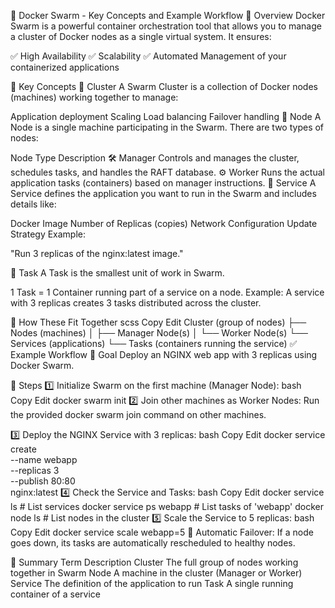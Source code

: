 🐳 Docker Swarm - Key Concepts and Example Workflow
📖 Overview
Docker Swarm is a powerful container orchestration tool that allows you to manage a cluster of Docker nodes as a single virtual system. It ensures:

✅ High Availability
✅ Scalability
✅ Automated Management of your containerized applications

📌 Key Concepts
🔹 Cluster
A Swarm Cluster is a collection of Docker nodes (machines) working together to manage:

Application deployment
Scaling
Load balancing
Failover handling
🔹 Node
A Node is a single machine participating in the Swarm. There are two types of nodes:

Node Type	Description
🛠 Manager	Controls and manages the cluster, schedules tasks, and handles the RAFT database.
⚙️ Worker	Runs the actual application tasks (containers) based on manager instructions.
🔹 Service
A Service defines the application you want to run in the Swarm and includes details like:

Docker Image
Number of Replicas (copies)
Network Configuration
Update Strategy
Example:

"Run 3 replicas of the nginx:latest image."

🔹 Task
A Task is the smallest unit of work in Swarm.

1 Task = 1 Container running part of a service on a node.
Example:
A service with 3 replicas creates 3 tasks distributed across the cluster.

🔄 How These Fit Together
scss
Copy
Edit
Cluster (group of nodes)
├── Nodes (machines)
│   ├── Manager Node(s)
│   └── Worker Node(s)
└── Services (applications)
    └── Tasks (containers running the service)
✅ Example Workflow
🎯 Goal
Deploy an NGINX web app with 3 replicas using Docker Swarm.

🚀 Steps
1️⃣ Initialize Swarm on the first machine (Manager Node):
bash
Copy
Edit
docker swarm init
2️⃣ Join other machines as Worker Nodes:
Run the provided docker swarm join command on other machines.

3️⃣ Deploy the NGINX Service with 3 replicas:
bash
Copy
Edit
docker service create \
  --name webapp \
  --replicas 3 \
  --publish 80:80 \
  nginx:latest
4️⃣ Check the Service and Tasks:
bash
Copy
Edit
docker service ls          # List services
docker service ps webapp   # List tasks of 'webapp'
docker node ls             # List nodes in the cluster
5️⃣ Scale the Service to 5 replicas:
bash
Copy
Edit
docker service scale webapp=5
🔄 Automatic Failover:
If a node goes down, its tasks are automatically rescheduled to healthy nodes.

📝 Summary
Term	Description
Cluster	The full group of nodes working together in Swarm
Node	A machine in the cluster (Manager or Worker)
Service	The definition of the application to run
Task	A single running container of a service
